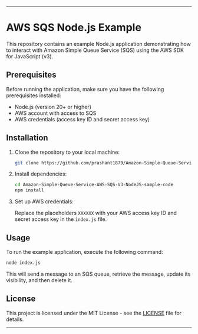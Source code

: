 
---

# AWS SQS Node.js Example

This repository contains an example Node.js application demonstrating how to interact with Amazon Simple Queue Service (SQS) using the AWS SDK for JavaScript (v3).

## Prerequisites

Before running the application, make sure you have the following prerequisites installed:

- Node.js (version 20+ or higher)
- AWS account with access to SQS
- AWS credentials (access key ID and secret access key)

## Installation

1. Clone the repository to your local machine:

   ```bash
   git clone https://github.com/prashant1879/Amazon-Simple-Queue-Service-AWS-SQS-V3-NodeJS-sample-code.git
   ```

2. Install dependencies:

   ```bash
   cd Amazon-Simple-Queue-Service-AWS-SQS-V3-NodeJS-sample-code
   npm install
   ```

3. Set up AWS credentials:

   Replace the placeholders `XXXXXX` with your AWS access key ID and secret access key in the `index.js` file.

## Usage

To run the example application, execute the following command:

```bash
node index.js
```

This will send a message to an SQS queue, retrieve the message, update its visibility, and then delete it.

## License

This project is licensed under the MIT License - see the [LICENSE](LICENSE) file for details.

---
